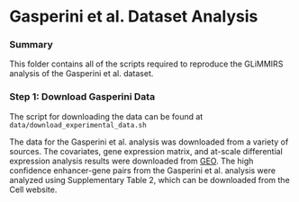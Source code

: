 # Gasperini et al. Dataset Analysis

### Summary
This folder contains all of the scripts required to reproduce the GLiMMIRS analysis of the Gasperini et al. dataset.

### Step 1: Download Gasperini Data
The script for downloading the data can be found at ```data/download_experimental_data.sh```

The data for the Gasperini et al. analysis was downloaded from a variety of sources. The covariates, gene expression matrix, and at-scale differential expression analysis results were downloaded from [GEO](https://www.ncbi.nlm.nih.gov/geo/query/acc.cgi?acc=GSE120861). The high confidence enhancer-gene pairs from the Gasperini et al. analysis were analyzed using Supplementary Table 2, which can be downloaded from the Cell website. 
